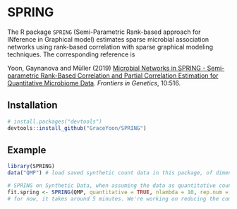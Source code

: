 
<!-- README.md is generated from README.Rmd. Please edit that file -->
SPRING
======

<!-- badges: start -->
<!-- badges: end -->
The R package `SPRING` (Semi-Parametric Rank-based approach for INference in Graphical model) estimates sparse microbial association networks using rank-based correlation with sparse graphical modeling techniques. The corresponding reference is

Yoon, Gaynanova and Müller (2019) [Microbial Networks in SPRING - Semi-parametric Rank-Based Correlation and Partial Correlation Estimation for Quantitative Microbiome Data](https://www.frontiersin.org/articles/10.3389/fgene.2019.00516/full). *Frontiers in Genetics*, 10:516.

Installation
------------

``` r
# install.packages("devtools")
devtools::install_github("GraceYoon/SPRING")
```

Example
-------

``` r
library(SPRING)
data("QMP") # load saved synthetic count data in this package, of dimension n = 1000 and p = 100

# SPRING on Synthetic Data, when assuming the data as quantitative counts
fit.spring <- SPRING(QMP, quantitative = TRUE, nlambda = 10, rep.num = 10)
# for now, it takes around 5 minutes. We're working on reducing the computation time.
```
